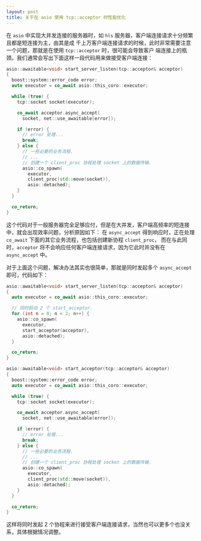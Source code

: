 ```yaml
---
layout: post
title: 关于在 asio 使用 tcp::acceptor 时性能优化
---
```


在 `asio` 中实现大并发连接的服务器时，如 `hls` 服务器，客户端连接请求十分频繁且都是短连接为主，由其是成
千上万客户端连接请求的时候，此时非常需要注意一个问题，那就是在使用 `tcp::acceptor` 时，很可能会导致客户
端连接上的瓶颈。我们通常会写出下面这样一段代码用来做接受客户端连接：

```c++
asio::awaitable<void> start_server_listen(tcp::acceptor& acceptor)
{
  boost::system::error_code error;
  auto executor = co_await asio::this_coro::executor;

  while (true) {
    tcp::socket socket(executor);

    co_await acceptor.async_accept(
      socket, net::use_awaitable[error]);

    if (error) {
      // error 处理...
      break;
    } else {
      // 一些必要的业务流程.
      // ...
      // 创建一个 client_proc 协程处理 socket 上的数据传输.
      asio::co_spawn(
        executor,
        client_proc(std::move(socket)),
        asio::detached);
    }
  }

  co_return;
}
```
这个代码对于一般服务器完全足够应付，但是在大并发，客户端高频率的短连接中，就会出现效率问题，分析原因如下：
在 `async_accept` 得到响应时，正在处理 `co_await` 下面的其它业务流程，也包括创建新协程 `client_proc`，
而在与此同时，`acceptor` 将不会响应任何客户端连接请求，因为它此时并没有在 `async_accept` 中。

对于上面这个问题，解决办法其实也很简单，那就是同时发起多个 `async_accept` 即可，代码如下：
```c++
asio::awaitable<void> start_server_listen(tcp::acceptor& acceptor)
{
  auto executor = co_await asio::this_coro::executor;

  // 同时启动 2 个 start_acceptor.
  for (int n = 0; n < 2; n++) {
    asio::co_spawn(
      executor,
      start_acceptor(acceptor),
      asio::detached);
  }

  co_return;
}

asio::awaitable<void> start_acceptor(tcp::acceptor& acceptor)
{
  boost::system::error_code error;
  auto executor = co_await asio::this_coro::executor;

  while (true) {
    tcp::socket socket(executor);

    co_await acceptor.async_accept(
      socket, net::use_awaitable[error]);

    if (error) {
      // error 处理...
      break;
    } else {
      // 一些必要的业务流程.
      // ...
      // 创建一个 client_proc 协程处理 socket 上的数据传输.
      asio::co_spawn(
        executor,
        client_proc(std::move(socket)),
        asio::detached);
    }
  }

  co_return;
}
```
这样将同时发起 2 个协程来进行接受客户端连接请求，当然也可以更多个也没关系，具体根据情况调整。
